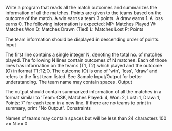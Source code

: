 Write a program that reads all the match outcomes and summarizes the information of all the matches.
Points are given to the teams based on the outcome of the match.
A win earns a team 3 points. A draw earns 1. A loss earns 0.
The following information is expected:
MP: Matches Played
W: Matches Won
D: Matches Drawn (Tied)
L: Matches Lost
P: Points

The team information should be displayed in descending order of points.
Input

The first line contains a single integer N, denoting the total no. of matches played.
The following N lines contain outcomes of N matches.
Each of those lines has information on the teams (T1, T2) which played and the outcome (O) in format T1;T2;O.
The outcome (O) is one of 'win', 'loss', 'draw' and refers to the first team listed.
See Sample Input/Output for better understanding.
The team name may contain spaces.
Output

The output should contain summarized information of all the matches in a format similar to 'Team: CSK, Matches Played: 4, Won: 2, Lost: 1, Draw: 1, Points: 7' for each team in a new line.
If there are no teams to print in summary, print "No Output".
Constraints

Names of teams may contain spaces but will be less than 24 characters
100 >= N >= 0
